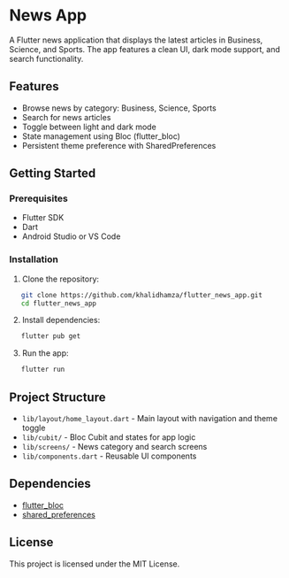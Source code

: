 # News App

A Flutter news application that displays the latest articles in Business, Science, and Sports. The app features a clean UI, dark mode support, and search functionality.

## Features

- Browse news by category: Business, Science, Sports
- Search for news articles
- Toggle between light and dark mode
- State management using Bloc (flutter_bloc)
- Persistent theme preference with SharedPreferences

## Getting Started

### Prerequisites

- Flutter SDK
- Dart
- Android Studio or VS Code

### Installation

1. Clone the repository:
```bash
   git clone https://github.com/khalidhamza/flutter_news_app.git
   cd flutter_news_app
   ```
2. Install dependencies:
```bash
   flutter pub get
   ```
3. Run the app:
```bash
   flutter run
   ```


## Project Structure

- `lib/layout/home_layout.dart` - Main layout with navigation and theme toggle
- `lib/cubit/` - Bloc Cubit and states for app logic
- `lib/screens/` - News category and search screens
- `lib/components.dart` - Reusable UI components

## Dependencies

- [flutter_bloc](https://pub.dev/packages/flutter_bloc)
- [shared_preferences](https://pub.dev/packages/shared_preferences)

## License

This project is licensed under the MIT License.
